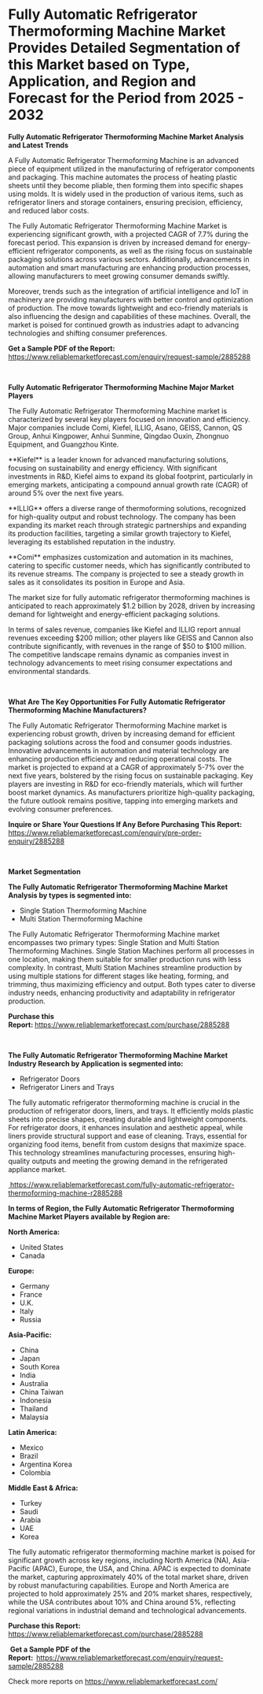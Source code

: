 <p><h1>Fully Automatic Refrigerator Thermoforming  Machine Market Provides Detailed Segmentation of this Market based on Type, Application, and Region and Forecast for the Period from 2025 - 2032</h1></p><p><strong>Fully Automatic Refrigerator Thermoforming  Machine Market Analysis and Latest Trends</strong></p>
<p><p>A Fully Automatic Refrigerator Thermoforming Machine is an advanced piece of equipment utilized in the manufacturing of refrigerator components and packaging. This machine automates the process of heating plastic sheets until they become pliable, then forming them into specific shapes using molds. It is widely used in the production of various items, such as refrigerator liners and storage containers, ensuring precision, efficiency, and reduced labor costs.</p><p>The Fully Automatic Refrigerator Thermoforming Machine Market is experiencing significant growth, with a projected CAGR of 7.7% during the forecast period. This expansion is driven by increased demand for energy-efficient refrigerator components, as well as the rising focus on sustainable packaging solutions across various sectors. Additionally, advancements in automation and smart manufacturing are enhancing production processes, allowing manufacturers to meet growing consumer demands swiftly.</p><p>Moreover, trends such as the integration of artificial intelligence and IoT in machinery are providing manufacturers with better control and optimization of production. The move towards lightweight and eco-friendly materials is also influencing the design and capabilities of these machines. Overall, the market is poised for continued growth as industries adapt to advancing technologies and shifting consumer preferences.</p></p>
<p><strong>Get a Sample PDF of the Report:&nbsp;</strong> <a href="https://www.reliablemarketforecast.com/enquiry/request-sample/2885288?utm_campaign=2820&utm_medium=2&utm_source=Github&utm_content=ia&utm_term=13032025&utm_id=fully-automatic-refrigerator-thermoforming-machine">https://www.reliablemarketforecast.com/enquiry/request-sample/2885288</a></p>
<p>&nbsp;</p>
<p><strong>Fully Automatic Refrigerator Thermoforming  Machine Major Market Players</strong></p>
<p><p>The Fully Automatic Refrigerator Thermoforming Machine market is characterized by several key players focused on innovation and efficiency. Major companies include Comi, Kiefel, ILLIG, Asano, GEISS, Cannon, QS Group, Anhui Kingpower, Anhui Sunmine, Qingdao Ouxin, Zhongnuo Equipment, and Guangzhou Kinte. </p><p>**Kiefel** is a leader known for advanced manufacturing solutions, focusing on sustainability and energy efficiency. With significant investments in R&D, Kiefel aims to expand its global footprint, particularly in emerging markets, anticipating a compound annual growth rate (CAGR) of around 5% over the next five years.</p><p>**ILLIG** offers a diverse range of thermoforming solutions, recognized for high-quality output and robust technology. The company has been expanding its market reach through strategic partnerships and expanding its production facilities, targeting a similar growth trajectory to Kiefel, leveraging its established reputation in the industry.</p><p>**Comi** emphasizes customization and automation in its machines, catering to specific customer needs, which has significantly contributed to its revenue streams. The company is projected to see a steady growth in sales as it consolidates its position in Europe and Asia.</p><p>The market size for fully automatic refrigerator thermoforming machines is anticipated to reach approximately $1.2 billion by 2028, driven by increasing demand for lightweight and energy-efficient packaging solutions. </p><p>In terms of sales revenue, companies like Kiefel and ILLIG report annual revenues exceeding $200 million; other players like GEISS and Cannon also contribute significantly, with revenues in the range of $50 to $100 million. The competitive landscape remains dynamic as companies invest in technology advancements to meet rising consumer expectations and environmental standards.</p></p>
<p>&nbsp;</p>
<p><strong>What Are The Key Opportunities For Fully Automatic Refrigerator Thermoforming  Machine Manufacturers?</strong></p>
<p><p>The Fully Automatic Refrigerator Thermoforming Machine market is experiencing robust growth, driven by increasing demand for efficient packaging solutions across the food and consumer goods industries. Innovative advancements in automation and material technology are enhancing production efficiency and reducing operational costs. The market is projected to expand at a CAGR of approximately 5-7% over the next five years, bolstered by the rising focus on sustainable packaging. Key players are investing in R&D for eco-friendly materials, which will further boost market dynamics. As manufacturers prioritize high-quality packaging, the future outlook remains positive, tapping into emerging markets and evolving consumer preferences.</p></p>
<p><strong>Inquire or Share Your Questions If Any Before Purchasing This Report:</strong> <a href="https://www.reliablemarketforecast.com/enquiry/pre-order-enquiry/2885288?utm_campaign=2820&utm_medium=2&utm_source=Github&utm_content=ia&utm_term=13032025&utm_id=fully-automatic-refrigerator-thermoforming-machine">https://www.reliablemarketforecast.com/enquiry/pre-order-enquiry/2885288</a></p>
<p>&nbsp;</p>
<p><strong>Market Segmentation</strong></p>
<p><strong>The Fully Automatic Refrigerator Thermoforming  Machine Market Analysis by types is segmented into:</strong></p>
<p><ul><li>Single Station Thermoforming Machine</li><li>Multi Station Thermoforming Machine</li></ul></p>
<p><p>The Fully Automatic Refrigerator Thermoforming Machine market encompasses two primary types: Single Station and Multi Station Thermoforming Machines. Single Station Machines perform all processes in one location, making them suitable for smaller production runs with less complexity. In contrast, Multi Station Machines streamline production by using multiple stations for different stages like heating, forming, and trimming, thus maximizing efficiency and output. Both types cater to diverse industry needs, enhancing productivity and adaptability in refrigerator production.</p></p>
<p><strong>Purchase this Report:&nbsp;</strong><a href="https://www.reliablemarketforecast.com/purchase/2885288?utm_campaign=2820&utm_medium=2&utm_source=Github&utm_content=ia&utm_term=13032025&utm_id=fully-automatic-refrigerator-thermoforming-machine">https://www.reliablemarketforecast.com/purchase/2885288</a></p>
<p>&nbsp;</p>
<p><strong>The Fully Automatic Refrigerator Thermoforming  Machine Market Industry Research by Application is segmented into:</strong></p>
<p><ul><li>Refrigerator Doors</li><li>Refrigerator Liners and Trays</li></ul></p>
<p><p>The fully automatic refrigerator thermoforming machine is crucial in the production of refrigerator doors, liners, and trays. It efficiently molds plastic sheets into precise shapes, creating durable and lightweight components. For refrigerator doors, it enhances insulation and aesthetic appeal, while liners provide structural support and ease of cleaning. Trays, essential for organizing food items, benefit from custom designs that maximize space. This technology streamlines manufacturing processes, ensuring high-quality outputs and meeting the growing demand in the refrigerated appliance market.</p></p>
<p><a href="https://www.reliablemarketforecast.com/fully-automatic-refrigerator-thermoforming-machine-r2885288?utm_campaign=2820&utm_medium=2&utm_source=Github&utm_content=ia&utm_term=13032025&utm_id=fully-automatic-refrigerator-thermoforming-machine">&nbsp;https://www.reliablemarketforecast.com/fully-automatic-refrigerator-thermoforming-machine-r2885288</a></p>
<p><strong>In terms of Region, the Fully Automatic Refrigerator Thermoforming  Machine Market Players available by Region are:</strong></p>
<p>
    <p> <strong> North America: </strong>
        <ul>
            <li>United States</li>
            <li>Canada</li>
        </ul>
        </p> 
    <p> <strong> Europe: </strong>
        <ul>
            <li>Germany</li>
            <li>France</li>
            <li>U.K.</li>
            <li>Italy</li>
            <li>Russia</li>
        </ul>
        </p> 
    <p> <strong> Asia-Pacific: </strong>
        <ul>
            <li>China</li>
            <li>Japan</li>
            <li>South Korea</li>
            <li>India</li>
            <li>Australia</li>
            <li>China Taiwan</li>
            <li>Indonesia</li>
            <li>Thailand</li>
            <li>Malaysia</li>
        </ul>
        </p> 
    <p> <strong> Latin America: </strong>
        <ul>
            <li>Mexico</li>
            <li>Brazil</li>
            <li>Argentina Korea</li>
            <li>Colombia</li>
        </ul>
        </p> 
    <p> <strong> Middle East & Africa: </strong>
        <ul>
            <li>Turkey</li>
            <li>Saudi</li>
            <li>Arabia</li>
            <li>UAE</li>
            <li>Korea</li>
        </ul>
    </p>
    </p>
<p><p>The fully automatic refrigerator thermoforming machine market is poised for significant growth across key regions, including North America (NA), Asia-Pacific (APAC), Europe, the USA, and China. APAC is expected to dominate the market, capturing approximately 40% of the total market share, driven by robust manufacturing capabilities. Europe and North America are projected to hold approximately 25% and 20% market shares, respectively, while the USA contributes about 10% and China around 5%, reflecting regional variations in industrial demand and technological advancements.</p></p>
<p><strong>Purchase this Report: </strong><a href="https://www.reliablemarketforecast.com/purchase/2885288?utm_campaign=2820&utm_medium=2&utm_source=Github&utm_content=ia&utm_term=13032025&utm_id=fully-automatic-refrigerator-thermoforming-machine">https://www.reliablemarketforecast.com/purchase/2885288</a></p>
<p>&nbsp;<strong>Get a Sample PDF of the Report:&nbsp;&nbsp;</strong><a href="https://www.reliablemarketforecast.com/enquiry/request-sample/2885288?utm_campaign=2820&utm_medium=2&utm_source=Github&utm_content=ia&utm_term=13032025&utm_id=fully-automatic-refrigerator-thermoforming-machine">https://www.reliablemarketforecast.com/enquiry/request-sample/2885288</a></p>
<p><strong></strong></p>
<p>Check more reports on <a href="https://www.reliablemarketforecast.com/?utm_campaign=2820&utm_medium=2&utm_source=Github&utm_content=ia&utm_term=13032025&utm_id=fully-automatic-refrigerator-thermoforming-machine">https://www.reliablemarketforecast.com/</a></p>